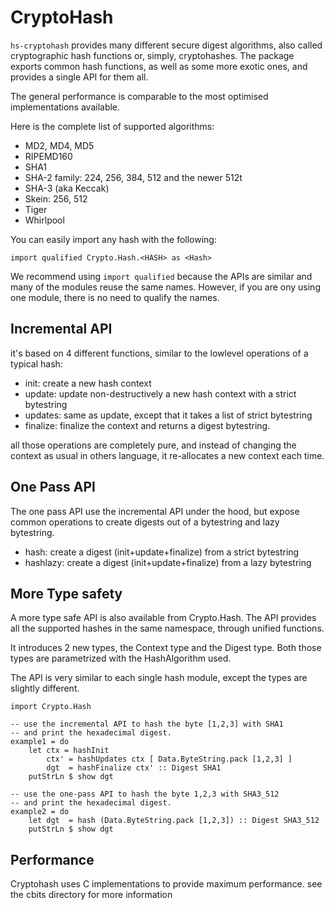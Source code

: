 CryptoHash
==========

`hs-cryptohash` provides many different secure digest algorithms, also
called cryptographic hash functions or, simply, cryptohashes. The package
exports common hash functions, as well as some more exotic ones, and
provides a single API for them all.

The general performance is comparable to the most optimised implementations
available.

Here is the complete list of supported algorithms:

* MD2, MD4, MD5 
* RIPEMD160
* SHA1
* SHA-2 family: 224, 256, 384, 512 and the newer 512t
* SHA-3 (aka Keccak)
* Skein: 256, 512
* Tiger
* Whirlpool

You can easily import any hash with the following:

    import qualified Crypto.Hash.<HASH> as <Hash>

We recommend using `import qualified` because the APIs are similar and
many of the modules reuse the same names. However, if you are ony using
one module, there is no need to qualify the names.

Incremental API
---------------

it's based on 4 different functions, similar to the lowlevel operations
of a typical hash:

* init: create a new hash context
* update: update non-destructively a new hash context with a strict bytestring
* updates: same as update, except that it takes a list of strict bytestring
* finalize: finalize the context and returns a digest bytestring.

all those operations are completely pure, and instead of changing the
context as usual in others language, it re-allocates a new context each time.

One Pass API
------------

The one pass API use the incremental API under the hood, but expose
common operations to create digests out of a bytestring and lazy bytestring.

* hash: create a digest (init+update+finalize) from a strict bytestring
* hashlazy: create a digest (init+update+finalize) from a lazy bytestring

More Type safety
----------------

A more type safe API is also available from Crypto.Hash. The API provides
all the supported hashes in the same namespace, through unified functions.

It introduces 2 new types, the Context type and the Digest type.
Both those types are parametrized with the HashAlgorithm used.

The API is very similar to each single hash module, except the types are
slightly different.

    import Crypto.Hash

    -- use the incremental API to hash the byte [1,2,3] with SHA1
    -- and print the hexadecimal digest.
    example1 = do
        let ctx = hashInit
            ctx' = hashUpdates ctx [ Data.ByteString.pack [1,2,3] ]
            dgt  = hashFinalize ctx' :: Digest SHA1
        putStrLn $ show dgt

    -- use the one-pass API to hash the byte 1,2,3 with SHA3_512
    -- and print the hexadecimal digest.
    example2 = do
        let dgt  = hash (Data.ByteString.pack [1,2,3]) :: Digest SHA3_512
        putStrLn $ show dgt

Performance
-----------

Cryptohash uses C implementations to provide maximum performance.
see the cbits directory for more information
